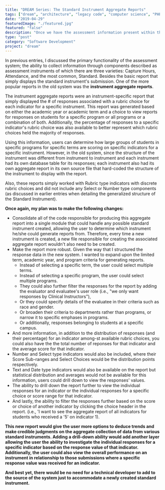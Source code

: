 ```yaml
---
title: "DREAM Series: The Standard Instrument Aggregate Reports"
tags: ["dream", "architecture", "legacy code", "computer science", "PHP", "MySQL", "jQuery", "LAMP"]
date: "2019-04-29"
featuredImage: "./featured.jpg"
featured: "false"
description: "Once we have the assessment information present within the system from the multitude of Standard assessment instruments; we are ready to generate reports on this information. One type of these reports is the Standard Instrument Aggregate Reports."
type: "post"
category: "Software Development"
project: "dream"
---
```


In previous entries, I discussed the primary functionality of the assessment system; the ability to collect information through components described as assessment instruments of which there are three varieties: Capture Hours, Attendance, and the most common, Standard. Besides the basic report that simply displays the standard instrument's submission. One of the more popular reports in the old system was the **instrument aggregate reports**.

The instrument aggregate reports were an instrument-specific report that simply displayed the # of responses associated with a rubric choice for each indicator for a specific instrument. This report was generated based on either the academic year or academic term and a choice to view reports for responses on students for a specific program or all programs or a combination of both. Additionally, the percentage of responses to a specific indicator's rubric choice was also available to better represent which rubric choices held the majority of responses.

Using this information, users can determine how large groups of students in specific programs for specific terms are scoring on specific indicators for a specific instrument. However, in the old system, since the structure of the instrument was different from instrument to instrument and each instrument had its own database table for its responses; each instrument also had its own aggregate report in its own source file that hard-coded the structure of the instrument to display with the report.

Also, these reports simply worked with Rubric type indicators with discrete rubric choices and did not include any Select or Number type components (as discussed in earlier entries when detailing the generalized structure of the Standard Instrument).

**Once again, my plan was to make the following changes:**

- Consolidate all of the code responsible for producing this aggregate report into a single module that could handle any possible standard instrument created, allowing the user to determine which instrument he/she could generate reports from. Therefore, every time a new instrument is created, a new file responsible for creating the associated aggregate report wouldn't also need to be created.
- Make the report more robust. Given the way that I structured the response data in the new system. I wanted to expand upon the limited term, academic year, and program criteria for generating reports.
	- Instead of selecting a specific term, the user could select multiple terms.
	- Instead of selecting a specific program, the user could select multiple programs.
	- They could also further filter the responses for the report by adding the evaluator and evaluatee's user role (i.e., "we only want responses by Clinical Instructors"), 
	- Or they could specify details of the evaluatee in their criteria such as race and gender.
	- Or broaden their criteria to departments rather than programs, or narrow it to specific emphases in programs.
	- Or additionally, responses belonging to students at a specific campus.
- And more information, in addition to the distribution of responses (and their percentage) for an indicator among-st available rubric choices, you could also have the the total number of reponses for that indicator and the average score for that indicator.
- Number and Select type indicators would also be included, where their Score Sub-ranges and Select Choices would be the distribution points respectively. 
- Text and Date type indicators would also be available on the report but statistical distribution and averages would not be available for this information, users could drill down to view the responses' values.
- The ability to drill down the report further to view the individual responses for an indicator or the individual responses for a specific choice or score range for that indicator.
- And lastly, the ability to filter the responses further based on the score or choice of another indicator by clicking the choice header in the report. (i.e., 'I want to see the aggregate report of all indicators for students who received a '5' on indicator 1).

**This new report would give the user more options to deduce trends and make credible judgments on the aggregate collection of data from various standard instruments. Adding a drill-down ability would add another layer allowing the user the ability to investigate the individual responses for a specific indicator based on the response value of that indicator. Additionally, the user could also view the overall performance on an instrument in relationship to those submissions where a specific response value was received for an indicator.**

**And best yet, there would be no need for a technical developer to add to the source of the system just to accommodate a newly created standard instrument.**